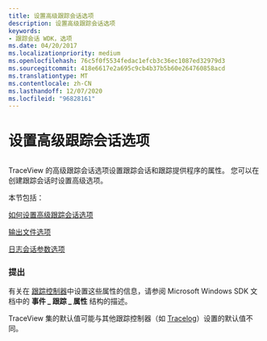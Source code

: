 ```yaml
---
title: 设置高级跟踪会话选项
description: 设置高级跟踪会话选项
keywords:
- 跟踪会话 WDK，选项
ms.date: 04/20/2017
ms.localizationpriority: medium
ms.openlocfilehash: 76c5f0f5534fedac1efcb3c36ec1087ed32979d3
ms.sourcegitcommit: 418e6617e2a695c9cb4b37b5b60e264760858acd
ms.translationtype: MT
ms.contentlocale: zh-CN
ms.lasthandoff: 12/07/2020
ms.locfileid: "96828161"
---
```

# <a name="setting-advanced-trace-session-options"></a>设置高级跟踪会话选项


## <span id="ddk_setting_advanced_trace_session_options_tools"></span><span id="DDK_SETTING_ADVANCED_TRACE_SESSION_OPTIONS_TOOLS"></span>


TraceView 的高级跟踪会话选项设置跟踪会话和跟踪提供程序的属性。 您可以在创建跟踪会话时设置高级选项。

本节包括：

[如何设置高级跟踪会话选项](how-to-set-advanced-trace-session-options.md)

[输出文件选项](output-file-options.md)

[日志会话参数选项](log-session-parameter-options.md)

### <a name="span-idcommentsspanspan-idcommentsspancomments"></a><span id="comments"></span><span id="COMMENTS"></span>提出

有关在 [跟踪控制器](trace-controller.md)中设置这些属性的信息，请参阅 Microsoft Windows SDK 文档中的 **事件 \_ 跟踪 \_ 属性** 结构的描述。

TraceView 集的默认值可能与其他跟踪控制器（如 [Tracelog](tracelog.md)）设置的默认值不同。

 

 





